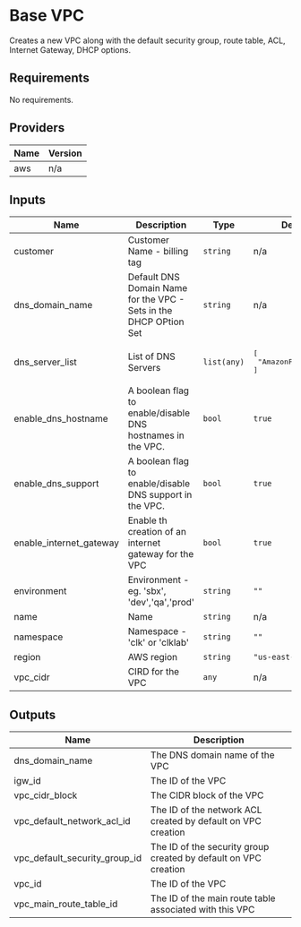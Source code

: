 # Base VPC 

Creates a new VPC along with the default security group, route table, ACL, Internet Gateway, DHCP options. 

<!-- BEGINNING OF PRE-COMMIT-TERRAFORM DOCS HOOK -->
## Requirements

No requirements.

## Providers

| Name | Version |
|------|---------|
| aws | n/a |

## Inputs

| Name | Description | Type | Default | Required |
|------|-------------|------|---------|:--------:|
| customer | Customer Name - billing tag | `string` | n/a | yes |
| dns\_domain\_name | Default DNS Domain Name for the VPC - Sets in the DHCP OPtion Set | `string` | n/a | yes |
| dns\_server\_list | List of DNS Servers | `list(any)` | <pre>[<br>  "AmazonProvidedDNS"<br>]</pre> | no |
| enable\_dns\_hostname | A boolean flag to enable/disable DNS hostnames in the VPC. | `bool` | `true` | no |
| enable\_dns\_support | A boolean flag to enable/disable DNS support in the VPC. | `bool` | `true` | no |
| enable\_internet\_gateway | Enable th creation of an internet gateway for the VPC | `bool` | `true` | no |
| environment | Environment - eg. 'sbx', 'dev','qa','prod' | `string` | `""` | no |
| name | Name | `string` | n/a | yes |
| namespace | Namespace - 'clk' or 'clklab' | `string` | `""` | no |
| region | AWS region | `string` | `"us-east-1"` | no |
| vpc\_cidr | CIRD for the VPC | `any` | n/a | yes |

## Outputs

| Name | Description |
|------|-------------|
| dns\_domain\_name | The DNS domain name of the VPC |
| igw\_id | The ID of the VPC |
| vpc\_cidr\_block | The CIDR block of the VPC |
| vpc\_default\_network\_acl\_id | The ID of the network ACL created by default on VPC creation |
| vpc\_default\_security\_group\_id | The ID of the security group created by default on VPC creation |
| vpc\_id | The ID of the VPC |
| vpc\_main\_route\_table\_id | The ID of the main route table associated with this VPC |

<!-- END OF PRE-COMMIT-TERRAFORM DOCS HOOK -->